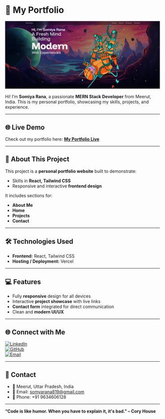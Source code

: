 # 💼 My Portfolio

![Portfolio Banner](Banner.png) <!-- Optional banner image -->

Hi! I’m **Somiya Rana**, a passionate **MERN Stack Developer** from Meerut, India. This is my personal portfolio, showcasing my skills, projects, and experience.  

---

## 🌐 Live Demo
Check out my portfolio here: [**My Portfolio Live**](https://my-beautiful-portfolio-phi.vercel.app/)

---

## 🚀 About This Project
This project is a **personal portfolio website** built to demonstrate:
- Skills in **React, Tailwind CSS**  
- Responsive and interactive **frontend design**  


It includes sections for:
- **About Me**  
- **Home**  
- **Projects**  
- **Contact**  

---

## 🛠️ Technologies Used
- **Frontend:** React, Tailwind CSS
- **Hosting / Deployment:** Vercel  


---

## 💻 Features
- Fully **responsive** design for all devices  
- Interactive **project showcase** with live links  
- **Contact form** integrated for direct communication  
- Clean and **modern UI/UX**  


---

## 🌐 Connect with Me
[![LinkedIn](https://img.shields.io/badge/LinkedIn-0A66C2?style=for-the-badge&logo=linkedin&logoColor=white)](https://www.linkedin.com/in/somiya-rana-b35152255/)  
[![GitHub](https://img.shields.io/badge/GitHub-100000?style=for-the-badge&logo=github&logoColor=white)](https://github.com/SomiyaRana)  
[![Email](https://img.shields.io/badge/Email-D14836?style=for-the-badge&logo=gmail&logoColor=white)](mailto:somyarana819@gmail.com)

---

## 📌 Contact
- 📍 Meerut, Uttar Pradesh, India  
- 📧 Email: somyarana819@gmail.com  
- 📱 Phone: +91 9634606128  

---

**“Code is like humor. When you have to explain it, it's bad.” – Cory House**
